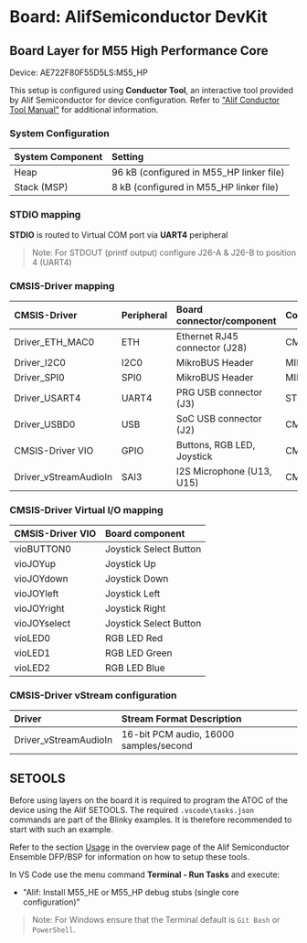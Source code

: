 # Board: AlifSemiconductor DevKit

## Board Layer for M55 High Performance Core

Device: AE722F80F55D5LS:M55_HP

This setup is configured using **Conductor Tool**, an interactive tool provided by Alif Semiconductor for device configuration.
Refer to ["Alif Conductor Tool Manual"](https://conductor.alifsemi.com/Alif_HTML_DCT_User_Help/Content/Help%20Manual.htm) for additional information.

### System Configuration

| System Component        | Setting
|:------------------------|:----------------------------------------
| Heap                    | 96 kB (configured in M55_HP linker file)
| Stack (MSP)             |  8 kB (configured in M55_HP linker file)

### STDIO mapping

**STDIO** is routed to Virtual COM port via **UART4** peripheral

> Note:
> For STDOUT (printf output) configure J26-A & J26-B to position 4 (UART4)

### CMSIS-Driver mapping

| CMSIS-Driver          | Peripheral | Board connector/component     | Connection
|:----------------------|:-----------|:------------------------------|:----------------------
| Driver_ETH_MAC0       | ETH        | Ethernet RJ45 connector (J28) | CMSIS_ETH
| Driver_I2C0           | I2C0       | MikroBUS Header               | MIKROBUS_I2C
| Driver_SPI0           | SPI0       | MikroBUS Header               | MIKROBUS_SPI
| Driver_USART4         | UART4      | PRG USB connector (J3)        | STDIN, STDOUT, STDERR
| Driver_USBD0          | USB        | SoC USB connector (J2)        | CMSIS_USB_Device
| CMSIS-Driver VIO      | GPIO       | Buttons, RGB LED, Joystick    | CMSIS_VIO
| Driver_vStreamAudioIn | SAI3       | I2S Microphone (U13, U15)     | CMSIS_VSTREAM_AUDIO_IN

### CMSIS-Driver Virtual I/O mapping

| CMSIS-Driver VIO | Board component
|:-----------------|:----------------------------
|vioBUTTON0        | Joystick Select Button
|vioJOYup          | Joystick Up
|vioJOYdown        | Joystick Down
|vioJOYleft        | Joystick Left
|vioJOYright       | Joystick Right
|vioJOYselect      | Joystick Select Button
|vioLED0           | RGB LED Red
|vioLED1           | RGB LED Green
|vioLED2           | RGB LED Blue

### CMSIS-Driver vStream configuration

| Driver                 | Stream Format Description
|:-----------------------|:----------------------------------------------------
| Driver_vStreamAudioIn  | 16-bit PCM audio,      16000 samples/second

## SETOOLS

Before using layers on the board it is required to program the ATOC of the device
using the Alif SETOOLS. The required `.vscode\tasks.json` commands are part of the
Blinky examples. It is therefore recommended to start with such an example.

Refer to the section [Usage](https://www.keil.arm.com/packs/ensemble-alifsemiconductor)
in the overview page of the Alif Semiconductor Ensemble DFP/BSP for information on how
to setup these tools.

In VS Code use the menu command **Terminal - Run Tasks** and execute:

- "Alif: Install M55_HE or M55_HP debug stubs (single core configuration)"

> Note: For Windows ensure that the Terminal default is `Git Bash` or `PowerShell`.

